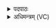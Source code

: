 <details><summary>पदपाठः</summary>

दे॒वस्य॑। त्वा॒। स॒वि॒तुः। प्र॒स॒व इति॑ प्रऽस॒वे। अ॒श्विनोः॑। बा॒हुभ्या॒मिति॑ बा॒हुऽभ्या॑म्। पू॒ष्णः। हस्ता॑भ्याम्। उ॒पा॒ꣳशोरित्यु॑पऽअ॒ꣳशोः। वी॒र्येण। जु॒हो॒मि॒। ह॒तम्। रक्षः॑। स्वाहा॑। रक्ष॑साम्। त्वा॒। व॒धाय॑। अव॑धिष्म। रक्षः॑। अव॑धिष्म। अ॒मुम्। अ॒सौ। ह॒तः। ३८।
</details>

<details><summary>अधिमन्त्रम् (VC)</summary>

- रक्षोघ्नो देवता
- देवावत ऋषिः
- भुरिग् ब्राह्मी बृहती
- मध्यमः
</details>